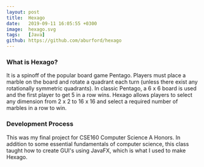 ```yaml
---
layout: post
title:  Hexago
date:   2019-09-11 16:05:55 +0300
image:  hexago.svg
tags:   [Java]
github: https://github.com/aburford/hexago
---
```

### What is Hexago?
It is a spinoff of the popular board game Pentago. Players must place a marble on the board and rotate a quadrant each turn (unless there exist any rotationally symmetric quadrants). In classic Pentago, a 6 x 6 board is used and the first player to get 5 in a row wins. Hexago allows players to select any dimension from 2 x 2 to 16 x 16 and select a required number of marbles in a row to win.

### Development Process
This was my final project for CSE160 Computer Science A Honors. In addition to some essential fundamentals of computer science, this class taught how to create GUI's using JavaFX, which is what I used to make Hexago.
